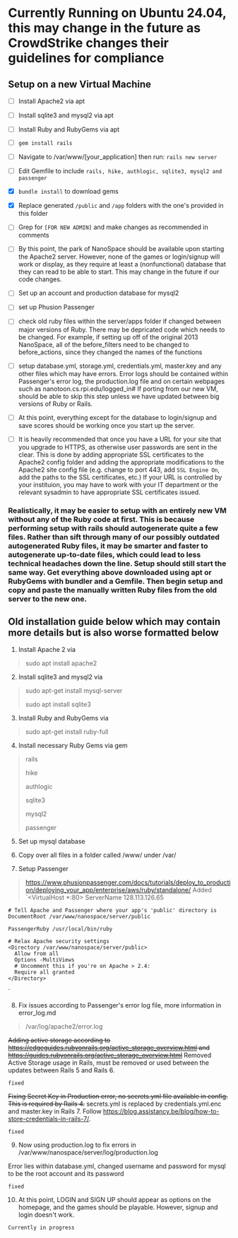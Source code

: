 # Currently Running on Ubuntu 24.04, this may change in the future as CrowdStrike changes their guidelines for compliance

## Setup on a new Virtual Machine

- [ ] Install Apache2 via apt

- [ ] Install sqlite3 and mysql2 via apt

- [ ] Install Ruby and RubyGems via apt

- [ ] `gem install rails`

- [ ] Navigate to /var/www/[your_application] then run: `rails new server`

- [ ] Edit Gemfile to include `rails, hike, authlogic, sqlite3, mysql2 and passenger`

- [x] `bundle install` to download gems

- [x] Replace generated `/public` and `/app` folders with the one's provided in this folder

- [ ] Grep for `[FOR NEW ADMIN]` and make changes as recommended in comments

- [ ] By this point, the park of NanoSpace should be available upon starting the Apache2 server. However, none of the games or login/signup will work or display, as they require at least a (nonfunctional) database that they can read to be able to start. This may change in the future if our code changes.

- [ ] Set up an account and production database for mysql2

- [ ] set up Phusion Passenger

- [ ] check old ruby files within the server/apps folder if changed between major versions of Ruby. There may be depricated code which needs to be changed. For example, if setting up off of the original 2013 NanoSpace, all of the before_filters need to be changed to before_actions, since they changed the names of the functions

- [ ] setup database.yml, storage.yml, credentials.yml, master.key and any other files which may have errors. Error logs should be contained within Passenger's error log, the production.log file and on certain webpages such as nanotoon.cs.rpi.edu/logged_in#
If porting from our new VM, should be able to skip this step unless we have updated between big versions of Ruby or Rails.

- [ ] At this point, everything except for the database to login/signup and save scores should be working once you start up the server.

- [ ] It is heavily recommended that once you have a URL for your site that you upgrade to HTTPS, as otherwise user passwords are sent in the clear. This is done by adding appropriate SSL certificates to the Apache2 config folder and adding the appropriate modifications to the Apache2 site config file (e.g. change to port 443, add `SSL Engine On`, add the paths to the SSL certificates, etc.) If your URL is controlled by your instituion, you may have to work with your IT department or the relevant sysadmin to have appropriate SSL certificates issued.

### Realistically, it may be easier to setup with an entirely new VM without any of the Ruby code at first. This is because performing setup with rails should autogenerate quite a few files. Rather than sift through many of our possibly outdated autogenerated Ruby files, it may be smarter and faster to autogenerate up-to-date files, which could lead to less technical headaches down the line. Setup should still start the same way. Get everything above downloaded using apt or RubyGems with bundler and a Gemfile. Then begin setup and copy and paste the manually written Ruby files from the old server to the new one.


## Old installation guide below which may contain more details but is also worse formatted below

1. Install Apache 2 via
> sudo apt install apache2
2. Install sqlite3 and mysql2 via
> sudo apt-get install mysql-server
> 
> sudo apt install sqlite3
3. Install Ruby and RubyGems via
> sudo apt-get install ruby-full
4. Install necessary Ruby Gems via gem
> rails
>
> hike
>
> authlogic
>
> sqlite3
>
> mysql2
>
> passenger
5. Set up mysql database
> 
6. Copy over all files in a folder called /www/ under /var/

7. Setup Passenger
> https://www.phusionpassenger.com/docs/tutorials/deploy_to_production/deploying_your_app/enterprise/aws/ruby/standalone/
> Added `<VirtualHost *:80>
    ServerName 128.113.126.65

    # Tell Apache and Passenger where your app's 'public' directory is
    DocumentRoot /var/www/nanospace/server/public

    PassengerRuby /usr/local/bin/ruby

    # Relax Apache security settings
    <Directory /var/www/nanospace/server/public>
      Allow from all
      Options -MultiViews
      # Uncomment this if you're on Apache > 2.4:
      Require all granted
    </Directory>
</VirtualHost>`

8. Fix issues according to Passenger's error log file, more information in error_log.md
> /var/log/apache2/error.log
> 
~~Adding active storage according to https://edgeguides.rubyonrails.org/active_storage_overview.html and https://guides.rubyonrails.org/active_storage_overview.html~~
Removed Active Storage usage in Rails, must be removed or used between the updates between Rails 5 and Rails 6.

`fixed`

~~Fixing Secret Key in Production error, no secrets.yml file available in config. This is required by Rails 4.~~ secrets.yml is replaced by credentials.yml.enc and master.key in Rails 7. Follow https://blog.assistancy.be/blog/how-to-store-credentials-in-rails-7/.

`fixed`

9. Now using production.log to fix errors in /var/www/nanospace/server/log/production.log

Error lies within database.yml, changed username and password for mysql to be the root account and its password

`fixed`

10. At this point, LOGIN and SIGN UP should appear as options on the homepage, and the games should be playable. However, signup and login doesn't work.

`Currently in progress`
